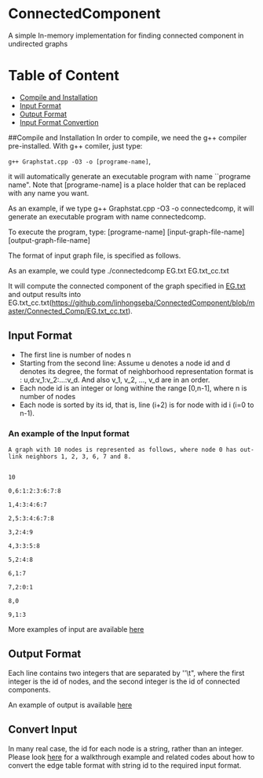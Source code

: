 # ConnectedComponent
A simple In-memory implementation for finding connected component in undirected graphs
# Table of Content
- [Compile and Installation](#compile-and-installation)
- [Input Format](#input-format)
- [Output Format](#output-format)
- [Input Format Convertion](#convert-input)

##Compile and Installation
In order to compile, we need the g++ compiler pre-installed. With g++ comiler, just type:

``g++ Graphstat.cpp -O3 -o [programe-name]``,



it will automatically generate an executable program with name ``programe name". 
Note that [programe-name] is a place holder that can be replaced with any name you want.

As an example, if we type g++ Graphstat.cpp -O3 -o connectedcomp, it will generate an executable program with name connectedcomp.

To execute the program, type:
[programe-name] [input-graph-file-name] [output-graph-file-name]

The format of input graph file, is specified as follows.

As an example, we could type
./connectedcomp EG.txt EG.txt_cc.txt

It will compute the connected component of the graph specified in [EG.txt](https://github.com/linhongseba/ConnectedComponent/blob/master/Connected_Comp/EG.txt) and output results into EG.txt_cc.txt(https://github.com/linhongseba/ConnectedComponent/blob/master/Connected_Comp/EG.txt_cc.txt).

## Input Format

  - The first line is number of nodes n
  - Starting from the second line: 
  Assume u denotes a node id and d denotes its degree, the format of neighborhood representation format is :
  u,d:v_1:v_2:...:v_d. And also v_1, v_2, ..., v_d are in an order.
  - Each node id is an integer or long withine the range [0,n-1], where n is number of nodes
  - Each node is sorted by its id, that is, line (i+2) is for node with id i (i=0 to n-1).
  
  ### An example of the Input format
    A graph with 10 nodes is represented as follows, where node 0 has out-link neighbors 1, 2, 3, 6, 7 and 8.
    
    
    10
    
    0,6:1:2:3:6:7:8
    
    1,4:3:4:6:7
    
    2,5:3:4:6:7:8
    
    3,2:4:9
    
    4,3:3:5:8
    
    5,2:4:8
    
    6,1:7
    
    7,2:0:1
    
    8,0
    
    9,1:3
    
More examples of input are available [here](https://github.com/linhongseba/ConnectedComponent/blob/master/Connected_Comp/EG.txt)
## Output Format
Each line contains two integers that are separated by ''\t", where the first integer is the id of nodes, 
and the second integer is the id of connected components.

An example of output is available [here](https://github.com/linhongseba/ConnectedComponent/blob/master/Connected_Comp/EG.txt_cc.txt)

## Convert Input
In many real case, the id for each node is a string, rather than an integer. Please look [here](https://github.com/linhongseba/MaximumClique/blob/master/README.md) 
for a walkthrough example and related codes about how to convert the edge table format with string id to the required input format.




    
